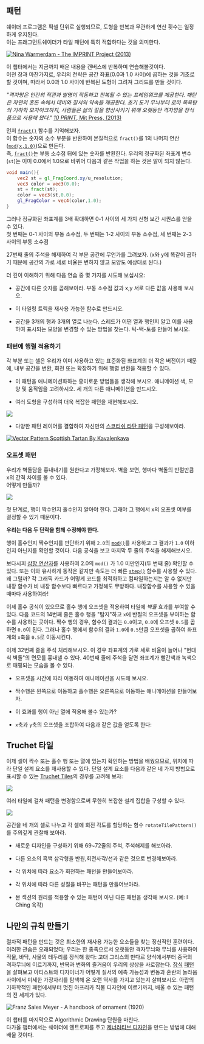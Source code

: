 ## 패턴

쉐이더 프로그램은 픽셀 단위로 실행되므로, 도형을 반복과 무관하게 연산 횟수는 일정하게 유지된다.  
이는 프래그먼트쉐이더가 타일 패턴에 특히 적합하다는 것을 의미한다.

[ ![Nina Warmerdam - The IMPRINT Project (2013)](warmerdam.jpg) ](../edit.php#09/dots5.frag)

이 챕터에서는 지금까지 배운 내용을 캔버스에 반복하며 연습해볼것이다.  
이전 장과 마찬가지로, 우리의 전략은 공간 좌표(0.0과 1.0 사이)에 곱하는 것을 기초로 할 것이며, 따라서 0.0과 1.0 사이에 반복된 도형이 그려져 그리드를 만들 것이다.

*"격자망은 인간의 직관과 발명이 작동하고 전복될 수 있는 프레임워크를 제공한다. 패턴은 자연의 혼돈 속에서 대비와 질서의 약속을 제공한다. 초기 도기 무늬부터 로마 목욕탕의 기하학 모자이크까지, 사람들은 삶의 질을 향상시키기 위해 오랫동안 격자망을 장식품으로 사용해 왔다."* [*10 PRINT*, Mit Press, (2013)](http://10print.org/)

먼저 [`fract()`](../glossary/?search=fract) 함수를 기억해보자.  
이 함수는 숫자의 소수 부분을 반환하여 본질적으로 `fract()`를 1의 나머지 연산([`mod(x,1.0)`](../glossary/?search=mod))으로 만든다.  
즉, [`fract()`](../glossary/?search=fract)는 부동 소수점 뒤에 있는 숫자를 반환한다. 우리의 정규화된 좌표계 변수(`st`)는 이미 0.0에서 1.0으로 바뀌어 다음과 같은 작업을 하는 것은 말이 되지 않는다.

```glsl
void main(){
	vec2 st = gl_FragCoord.xy/u_resolution;
	vec3 color = vec3(0.0);
	st = fract(st);
	color = vec3(st,0.0);
	gl_FragColor = vec4(color,1.0);
}
```

그러나 정규화된 좌표계를 3배 확대하면 0-1 사이의 세 가지 선형 보간 시퀀스를 얻을 수 있다.  
첫 번째는 0-1 사이의 부동 소수점, 두 번째는 1-2 사이의 부동 소수점, 세 번째는 2-3 사이의 부동 소수점

<div class="codeAndCanvas" data="grid-making.frag"></div>

27번째 줄의 주석을 해제하여 각 부분 공간에 무언가를 그려보자. (x와 y에 똑같이 곱하기 때문에 공간의 가로 세로 비율은 변하지 않고 모양도 예상대로 된다.)

더 깊이 이해하기 위해 다음 연습 중 몇 가지를 시도해 보십시오:

* 공간에 다른 숫자를 곱해보아라. 부동 소수점 값과 x,y 서로 다른 값을 사용해 보시오.

* 이 타일링 트릭을 재사용 가능한 함수로 만드시오.

* 공간을 3개의 행과 3개의 열로 나눈다.  스레드가 어떤 열과 행인지 알고 이를 사용하여 표시되는 모양을 변경할 수 있는 방법을 찾는다. 틱-택-토를 만들어 보시오.

### 패턴에 행렬 적용하기

각 부분 또는 셀은 우리가 이미 사용하고 있는 표준화된 좌표계의 더 작은 버전이기 때문에, 내부 공간을 변환, 회전 또는 확장하기 위해 행렬 변환을 적용할 수 있다.

<div class="codeAndCanvas" data="checks.frag"></div>

* 이 패턴을 애니메이션화하는 흥미로운 방법들을 생각해 보시오. 애니메이션 색, 모양 및 움직임을 고려하시오. 세 개의 다른 애니메이션을 만드시오.

* 여러 도형을 구성하여 더욱 복잡한 패턴을 재현해보시오.


[![](diamondtiles-long.png)](../edit.php#09/diamondtiles.frag)

* 다양한 패턴 레이어를 결합하여 자신만의 [스코티쉬 타탄 패턴](https://www.google.com/search?q=scottish+patterns+fabric&tbm=isch&tbo=u&source=univ&sa=X&ei=Y1aFVfmfD9P-yQTLuYCIDA&ved=0CB4QsAQ&biw=1399&bih=799#tbm=isch&q=Scottish+Tartans+Patterns)을 구성해보아라.

[ ![Vector Pattern Scottish Tartan By Kavalenkava](tartan.jpg) ](http://graphicriver.net/item/vector-pattern-scottish-tartan/6590076)

### 오프셋 패턴

우리가 벽돌담을 흉내내기를 원한다고 가정해보자. 벽을 보면, 행마다 벽돌의 반절만큼 x의 간격 차이를 볼 수 있다.  
어떻게 만들까?

![](brick.jpg)

첫 단계로, 행이 짝수인지 홀수인지 알아야 한다. 그래야 그 행에서 x의 오프셋 여부를 결정할 수 있기 때문이다.

____우리는 다음 두 단락을 함께 수정해야 한다.____

행이 홀수인지 짝수인지를 판단하기 위해 `2.0`의 [`mod()`](../glossary/?search=mod)를 사용하고 그 결과가 `1.0` 이하인지 아닌지를 확인할 것이다. 다음 공식을 보고 마지막 두 줄의 주석을 해제해보시오.

<div class="simpleFunction" data="y = mod(x,2.0);
// y = mod(x,2.0) < 1.0 ? 0. : 1. ;
// y = step(1.0,mod(x,2.0));"></div> 

보다시피 [삼항 연산자](https://ko.wikipedia.org/wiki/%3F:)를 사용하여 2.0의 `mod()` 가 1.0 미만인지(두 번째 줄) 확인할 수 있다.
또는 이와 유사하게 동작은 같지만 속도는 더 빠른 [`step()`](../glossary/?search=step) 함수를 사용할 수 있다. 왜 그럴까? 각 그래픽 카드가 어떻게 코드를 최적화하고 컴파일하는지는 알 수 없지만 내장 함수가 비 내장 함수보다 빠르다고 가정해도 무방하다. 내장함수를 사용할 수 있을 때마다 사용하여라!

이제 홀수 공식이 있으므로 홀수 행에 오프셋을 적용하여 타일에 *벽돌* 효과를 부여할 수 있다. 다음 코드의 14번째 줄은 홀수 행을 "탐지"하고 `x`에 반절의 오프셋을 부여하는 함수를 사용하는 곳이다. 짝수 행의 경우, 함수의 결과는 `0.0`이고, `0.0`에 오프셋 `0.5`를 곱하면 `0.0`이 된다. 그러나 홀수 행에서 함수의 결과 `1.0`에 `0.5`만큼 오프셋을 곱하여 좌표계의 `x`축을 `0.5`로 이동시킨다.

이제 32번째 줄을 주석 처리해보시오. 이 경우 좌표계의 가로 세로 비율이 늘어나 "현대식 벽돌"의 면모를 흉내낼 수 있다. 40번째 줄에 주석을 달면 좌표계가 빨간색과 녹색으로 매핑되는 모습을 볼 수 있다.

<div class="codeAndCanvas" data="bricks.frag"></div>

* 오프셋을 시간에 따라 이동하여 애니메이션을 시도해 보시오.

* 짝수행은 왼쪽으로 이동하고 홀수행은 오른쪽으로 이동하는 애니메이션을 만들어보자.

* 이 효과를 행이 아닌 열에 적용해 볼수 있는가?

* `x`축과 `y`축의 오프셋을 조합하여 다음과 같은 값을 얻도록 한다:

<a href="../edit.php#09/marching_dots.frag"><canvas id="custom" class="canvas" data-fragment-url="marching_dots.frag"  width="520px" height="200px"></canvas></a>

## Truchet 타일

이제 셀이 짝수 또는 홀수 행 또는 열에 있는지 확인하는 방법을 배웠으므로, 위치에 따라 단일 설계 요소를 재사용할 수 있다. 단일 설계 요소를 다음과 같은 네 가지 방법으로 표시할 수 있는 [Truchet Tiles](http://en.wikipedia.org/wiki/Truchet_tiles)의 경우를 고려해 보자:

![](truchet-00.png)

여러 타일에 걸쳐 패턴을 변경함으로써 무한히 복잡한 설계 집합을 구성할 수 있다.

![](truchet-01.png)

공간을 네 개의 셀로 나누고 각 셀에 회전 각도를 할당하는 함수 `rotateTilePattern()`를 주의깊게 관찰해 보아라.

<div class="codeAndCanvas" data="truchet.frag"></div>

* 새로운 디자인을 구성하기 위해 69~72줄의 주석, 주석해제를 해보아라.

* 다른 요소의 흑백 삼각형을 반원,회전사각/선과 같은 것으로 변경해보아라.

* 각 위치에 따라 요소가 회전하는 패턴을 만들어보아라.

* 각 위치에 따라 다른 성질을 바꾸는 패턴을 만들어보아라.

* 본 섹션의 원리를 적용할 수 있는 패턴이 아닌 다른 패턴을 생각해 보시오. (예: I Ching 육각)

<a href="../edit.php#09/iching-01.frag"><canvas id="custom" class="canvas" data-fragment-url="iching-01.frag"  width="520px" height="200px"></canvas></a>

## 나만의 규칙 만들기

절차적 패턴을 만드는 것은 최소한의 재사용 가능한 요소들을 찾는 정신적인 훈련이다. 이러한 관습은 오래되었다; 우리는 한 종족으로서 오랫동안 격자무늬와 무늬를 사용하여 직물, 바닥, 사물의 테두리를 장식해 왔다: 고대 그리스의 만다르 양식에서부터 중국의 격자무늬에 이르기까지, 반복과 변화의 즐거움이 우리의 상상을 사로잡는다. [장식](https://archive.org/stream/traditionalmetho00chririch#page/130/mode/2up) [패턴](https://www.pinterest.com/patriciogonzv/paterns/)을 살펴보고 아티스트와 디자이너가 어떻게 질서의 예측 가능성과 변동과 혼란의 놀라움 사이에서 미세한 가장자리를 탐색해 온 오랜 역사를 가지고 있는지 살펴보시오. 아랍의 기하학적인 패턴에서부터 멋진 아프리카 직물 디자인에 이르기까지, 배울 수 있는 패턴의 전 세계가 있다.

![Franz Sales Meyer - A handbook of ornament (1920)](geometricpatters.png)

이 챕터를 마지막으로 Algorithmic Drawing 단원을 마친다.  
다가올 챕터에서는 쉐이더에 엔트로피를 주고 [제너러티브 디자인](https://en.wikipedia.org/wiki/Generative_art)을 만드는 방법에 대해 배울 것이다.